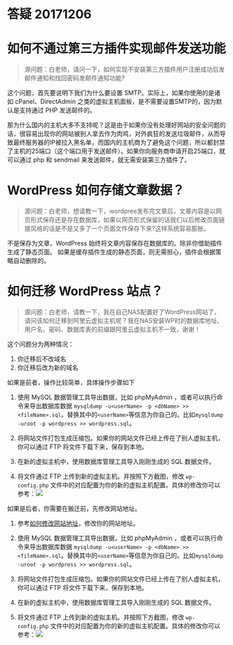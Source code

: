 # 答疑 20171206

# 如何不通过第三方插件实现邮件发送功能
> 源问题：白老师，请问一下，如何实现不安装第三方插件用户注册成功后发邮件通知和找回密码发邮件通知功能?

这个问题，首先要说明下我们为什么要设置 SMTP。实际上，如果你使用的是诸如 cPanel、DirectAdmin 之类的虚拟主机面板，是不需要设置SMTP的，因为默认是支持通过 PHP 发送邮件的。

那为什么国内的主机大多不支持呢？这是由于如果你没有处理好网站的安全问题的话，很容易出现你的网站被别人拿去作为肉鸡，对外疯狂的发送垃圾邮件，从而导致最终服务器的IP被拉入黑名单，而国内的主机商为了避免这个问题，所以都封禁了主机的25端口（这个端口用于发送邮件）。如果你向服务商申请开启25端口，就可以通过 php 和 sendmail 来发送邮件，就无需安装第三方插件了。

# WordPress 如何存储文章数据？
> 源问题：白老师，想请教一下，wordpree发布完文章后，文章内容是以网页形式保存还是存在数据库，如果以网页形式保留的话我们以后修改页面链接风格的话是不是又多了一个页面文件保存下来?这样系统容易膨胀。

不是保存为文章，WordPress 始终将文章内容保存在数据库的。除非你借助插件生成了静态页面。
如果是缓存插件生成的静态页面，则无需担心，插件会根据策略自动删除的。

# 如何迁移 WordPress 站点？

> 源问题：白老师，请教一下，我在自己NAS配置好了WordPress网站了，请问该如何迁移到阿里云虚拟主机呢？我在NAS安装WP时的数据库地址、用户名、密码、数据库表的前缀跟阿里云虚拟主机不一致，谢谢！

这个问题分为两种情况：

1. 你迁移后不改域名
2. 你迁移后改为新的域名


如果是前者，操作比较简单，具体操作步骤如下

1. 使用 MySQL 数据管理工具导出数据，比如 phpMyAdmin ，或者可以执行命令来导出数据库数据 `mysqldump -u<userName> -p <dbName> >> <fileName>.sql`。替换其中的`<userName>`等信息为你自己的。比如`mysqldump -uroot -p wordpress >> wordpress.sql`。

2. 将网站文件打包生成压缩包。如果你的网站文件已经上传在了别人虚拟主机，你可以通过 FTP 将文件下载下来，保存到本地。

3. 在新的虚拟主机中，使用数据库管理工具导入刚刚生成的 SQL 数据文件。

4. 将文件通过 FTP 上传到新的虚拟主机。并按照下方截图，修改 `wp-config.php` 文件中的对应配置为你的新的虚拟主机配置。具体的修改你可以参考：![](https://postimg.aliavv.com/2018/j8i35.png)


如果是后者，你需要在搬迁前，先修改网站地址。

1. 参考[如何修改网站地址](http://www.easywpbook.com/#/qa-1?id=%e5%a6%82%e4%bd%95%e4%bf%ae%e6%94%b9%e7%bd%91%e7%ab%99%e5%9c%b0%e5%9d%80)，修改你的网站地址。

2. 使用 MySQL 数据管理工具导出数据，比如 phpMyAdmin ，或者可以执行命令来导出数据库数据 `mysqldump -u<userName> -p <dbName> >> <fileName>.sql`。替换其中的`<userName>`等信息为你自己的。比如`mysqldump -uroot -p wordpress >> wordpress.sql`。

3. 将网站文件打包生成压缩包。如果你的网站文件已经上传在了别人虚拟主机，你可以通过 FTP 将文件下载下来，保存到本地。

4. 在新的虚拟主机中，使用数据库管理工具导入刚刚生成的 SQL 数据文件。

5. 将文件通过 FTP 上传到新的虚拟主机。并按照下方截图，修改 `wp-config.php` 文件中的对应配置为你的新的虚拟主机配置。具体的修改你可以参考：![](https://postimg.aliavv.com/2018/j8i35.png)
